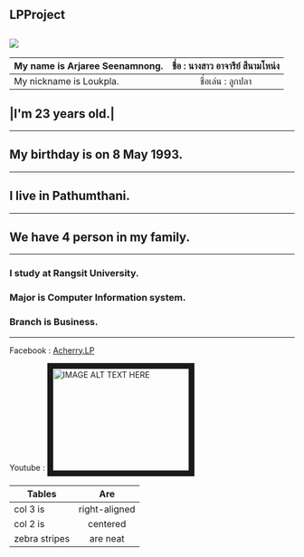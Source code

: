## LPProject
[<img src="https://scontent.fbkk10-1.fna.fbcdn.net/v/t1.0-1/p160x160/14238317_555010558026261_5865719711564211147_n.jpg?oh=42434d01382ce0ae39cb1e2b23bf44a8&oe=58762EB3">](https://www.facebook.com/Acherry.LP)
---
|  My name is Arjaree Seenamnong.|ชื่อ : นางสาว อาจารีย์  สีนามโหน่ง    |                   
|--------------------------------|:------------------------------:|
| My nickname is Loukpla.        |ชื่อเล่น : ลูกปลา                   | 

## |I'm 23 years old.|
---
## My birthday is on 8 May 1993.
---
## I live in Pathumthani.
---
## We have 4 person in my family.
---
### I study at Rangsit University.
### Major is Computer Information system.
### Branch is Business.
---
 Facebook : [Acherry.LP](https://www.facebook.com/Acherry.LP)

Youtube : 
<a href="https://www.youtube.com/watch?v=QyhrOruvT1c
" target="_blank"><img src="https://i.ytimg.com/vi/QyhrOruvT1c/maxresdefault.jpg" 
alt="IMAGE ALT TEXT HERE" width="240" height="180" border="10" /></a>

| Tables        | Are           | 
| ------------- |:-------------:| 
| col 3 is      | right-aligned | 
| col 2 is      | centered      |   
| zebra stripes | are neat      |   
